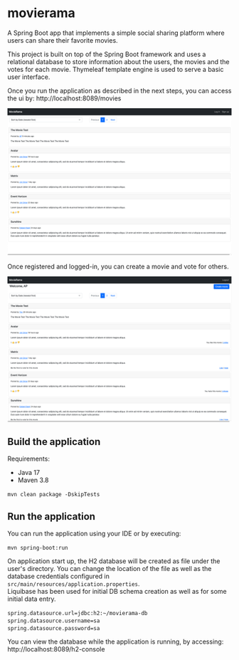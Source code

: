 # movierama

A Spring Boot app that implements a simple social sharing platform where users can share their favorite movies.

This project is built on top of the Spring Boot framework and uses a relational database to store information about the users, 
the movies and the votes for each movie. Thymeleaf template engine is used to serve a basic user interface.

Once you run the application as described in the next steps, you can access the ui by:
http://localhost:8089/movies


![Screenshot](app-overview.png)

Once registered and logged-in, you can create a movie and vote for others.

![Screenshot](app-overview2.png)

## Build the application

Requirements: 
* Java 17
* Maven 3.8

`mvn clean package -DskipTests`

## Run the application

You can run the application using your IDE or by executing:

`mvn spring-boot:run`

On application start up, the H2 database will be created as file under the user's directory.
You can change the location of the file as well as the database credentials configured in `src/main/resources/application.properties`.  
Liquibase has been used for initial DB schema creation as well as for some initial data entry.

`spring.datasource.url=jdbc:h2:~/movierama-db`  
`spring.datasource.username=sa`  
`spring.datasource.password=sa`

You can view the database while the application is running,  by accessing:
http://localhost:8089/h2-console

